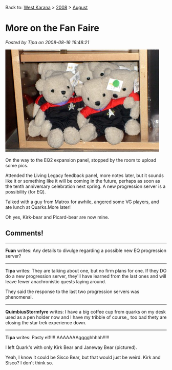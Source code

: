 Back to: [West Karana](/posts/westkarana.md) > [2008](/posts/2008/westkarana.md) > [August](./westkarana.md)
# More on the Fan Faire

*Posted by Tipa on 2008-08-16 16:48:21*

![](../../../uploads/2008/08/image66-1.jpg "image66-1")

On the way to the EQ2 expansion panel, stopped by the room to upload some pics.

Attended the Living Legacy feedback panel, more notes later, but it sounds like it or something like it will be coming in the future, perhaps as soon as the tenth anniversary celebration next spring. A new progression server is a possibility (for EQ).

Talked with a guy from Matrox for awhile, angered some VG players, and ate lunch at Quarks.More later!

Oh yes, Kirk-bear and Picard-bear are now mine.

## Comments!

---

**Fuan** writes: Any details to divulge regarding a possible new EQ progression server?

---

**Tipa** writes: They are talking about one, but no firm plans for one. If they DO do a new progression server, they'll have learned from the last ones and will leave fewer anachronistic quests laying around.

They said the response to the last two progression servers was phenomenal.

---

**QuimbiusStormfyre** writes: I have a big coffee cup from quarks on my desk used as a pen holder now and I have my tribble of course,, too bad thety are closing the star trek experience down.

---

**Tipa** writes: Pasty elf!!!! AAAAAAAgggghhhhh!!!!!

I left Quark's with only Kirk Bear and Janeway Bear (pictured).

Yeah, I know it could be Sisco Bear, but that would just be weird. Kirk and Sisco? I don't think so.

